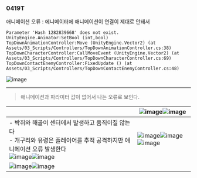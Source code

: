 ### 0419T  

애니메이션 오류 : 에니메이터에 애니메이션이 연결이 제대로 안돼서 



```
Parameter 'Hash 1282839668' does not exist.
UnityEngine.Animator:SetBool (int,bool)
TopDownAnimationController:Move (UnityEngine.Vector2) (at Assets/03_Scripts/Controllers/TopDownAnimationController.cs:38)
TopDownCharacterController:CallMoveEvent (UnityEngine.Vector2) (at Assets/03_Scripts/Controllers/TopDownCharacterController.cs:69)
TopDownContactEnemyController:FixedUpdate () (at Assets/03_Scripts/Controllers/TopDownContactEnemyController.cs:48)

```  


 

![image](https://github.com/s8st/20240320FinalProject/assets/153998744/c63f1709-476e-43d7-aed1-dcb88bd4f56c)  


---  

> 애니메이션과 파라미터 값이 없어서 나는 오류로 보인다.

||![image](https://github.com/s8st/20240320FinalProject/assets/153998744/40c3cc35-1438-471b-9c2d-519bdeb0c34c)![image](https://github.com/s8st/20240320FinalProject/assets/153998744/0cefa44f-e03b-4da8-9d78-a2e62241661c)|
|--|--|
|- 박쥐와 해골이 센터에서 발생하고 움직이질 않는다<br>- 개구리와 유령은 플레이어를 추적 공격하지만 애니메이션 오류 발생한다<br>![image](https://github.com/s8st/20240320FinalProject/assets/153998744/6b20c6fa-dd94-4027-88b4-35ba5e915a22)![image](https://github.com/s8st/20240320FinalProject/assets/153998744/d428e376-ab31-41f6-89e6-eac7115214e0)|![image](https://github.com/s8st/20240320FinalProject/assets/153998744/2bd48481-1a41-474d-a21b-9deb58f35964)![image](https://github.com/s8st/20240320FinalProject/assets/153998744/ae7d9517-c09a-4af5-92f9-a17ffa65582f)![image](https://github.com/s8st/20240320FinalProject/assets/153998744/28c1a78c-8542-43ae-a99f-2d11d13e2e01)|
|![image](https://github.com/s8st/20240320FinalProject/assets/153998744/b1661e65-db8c-4f72-b31a-99574a21378a)![image](https://github.com/s8st/20240320FinalProject/assets/153998744/260e1110-7cc0-49ac-8322-068fb1aa111b)||

